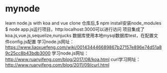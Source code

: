 # mynode
learn node.js with koa and vue
clone 仓库后,$ npm install安装node_modules
$ node app.js运行项目，http:localhost:3000可以进行访问
项目集成了koa.js,vue.js,sequelize,nunjucks
数据库使用本地mysql数据库test，在配置文件config.js配置
学习node.js网址：https://www.liaoxuefeng.com/wiki/001434446689867b27157e896e74d51a89c25cc8b43bdb3000
学习node.js网址：http://www.ruanyifeng.com/blog/2017/08/koa.html
curl学习网址：http://www.ruanyifeng.com/blog/2011/09/curl.html